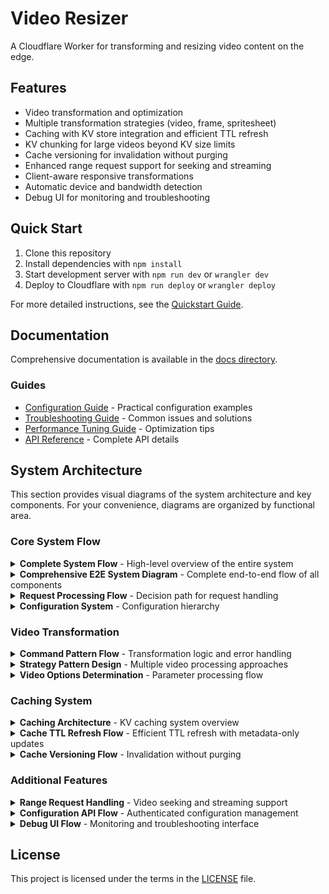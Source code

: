 # Video Resizer

A Cloudflare Worker for transforming and resizing video content on the edge.

## Features

- Video transformation and optimization
- Multiple transformation strategies (video, frame, spritesheet)
- Caching with KV store integration and efficient TTL refresh
- KV chunking for large videos beyond KV size limits
- Cache versioning for invalidation without purging
- Enhanced range request support for seeking and streaming
- Client-aware responsive transformations
- Automatic device and bandwidth detection
- Debug UI for monitoring and troubleshooting

## Quick Start

1. Clone this repository
2. Install dependencies with `npm install`
3. Start development server with `npm run dev` or `wrangler dev`
4. Deploy to Cloudflare with `npm run deploy` or `wrangler deploy`

For more detailed instructions, see the [Quickstart Guide](./docs/guides/quickstart.md).

## Documentation

Comprehensive documentation is available in the [docs directory](./docs/README.md).

### Guides

- [Configuration Guide](./docs/guides/configuration.md) - Practical configuration examples
- [Troubleshooting Guide](./docs/guides/troubleshooting.md) - Common issues and solutions
- [Performance Tuning Guide](./docs/guides/performance-tuning.md) - Optimization tips
- [API Reference](./docs/reference/api-reference.md) - Complete API details

## System Architecture

This section provides visual diagrams of the system architecture and key components. For your convenience, diagrams are organized by functional area.

### Core System Flow

<details>
<summary><strong>Complete System Flow</strong> - High-level overview of the entire system</summary>

```mermaid
flowchart TB
    %% Define node styles with high contrast colors
    classDef request fill:#E8F5E9,stroke:#2E7D32,color:#000000;
    classDef process fill:#E3F2FD,stroke:#1565C0,color:#000000;
    classDef decision fill:#FFF3E0,stroke:#E65100,color:#000000;
    classDef response fill:#E8F5E9,stroke:#2E7D32,color:#000000;
    classDef config fill:#FFF8E1,stroke:#F57F17,color:#000000;

    %% Request handling
    A([HTTP Request]) --> B[Worker Entry Point]
    B --> C[Video Handler]
    C --> D{Cache Hit?}

    %% Response paths
    D -->|Yes| E([Cached Response])
    D -->|No| F[Transform Process]
    F --> G([Generated Response])

    %% Core components
    F -.-> H[Command Pattern]
    H -.-> I[Strategy Pattern]
    F -.-> J[KV Cache Storage]

    %% Configuration
    subgraph Config [Configuration System]
    direction TB
    K[Environment Config] --> L[Video Config]
    K --> M[Cache Config]
    K --> N[Debug Config]
    end

    Config -.-> B

    %% Apply styles
    class A request
    class B,C,F,H,I,J process
    class D decision
    class E,G response
    class K,L,M,N config
```
</details>

<details>
<summary><strong>Comprehensive E2E System Diagram</strong> - Complete end-to-end flow of all components</summary>

```mermaid
flowchart TD
    %% Client request entry point
    Client([Client Request]) --> Fetch[src/index.ts]
    Fetch --> ReqCtx[Request Context]
    ReqCtx --> Router{URL Pattern}
    
    %% Route branching
    Router -->|"/admin/config"| Config[configHandler.ts]
    Router -->|"Non-MP4"| Pass[Direct Passthrough]
    Router -->|"Video Request"| Video[videoHandler.ts]
    
    %% Config flow
    Config --> ConfigSvc[configurationService.ts]
    ConfigSvc --> KVStore[KV Configuration Storage]
    KVStore --> ConfigResp[Configuration Response]
    
    %% Video processing flow
    Video --> ClientDet[clientHints.ts]
    ClientDet --> DeviceUtil[deviceUtils.ts]
    DeviceUtil --> CacheChk{KV Cache Check}
    
    %% Cache hit/miss paths
    CacheChk -->|"Hit"| CacheHit[Serve from Cache]
    CacheChk -->|"Miss"| Coalesce{Request Coalescing}
    
    %% Request coalescing
    Coalesce -->|"In-flight"| Wait[Wait for Original]
    Coalesce -->|"New Request"| Options[videoOptionsService.ts]
    
    %% Options flow
    Options --> IMCheck{IMQuery Parameters?}
    IMCheck -->|"Yes"| IMProc[imqueryUtils.ts]
    IMCheck -->|"No"| StdOpt[Standard Options]
    IMProc --> Pattern[Path Pattern Matching]
    StdOpt --> Pattern
    
    %% Command pattern
    Pattern --> Command[TransformVideoCommand.ts]
    Command --> Mode{Transformation Mode}
    
    %% Strategy pattern
    Mode -->|"video"| VideoS[VideoStrategy.ts]
    Mode -->|"frame"| FrameS[FrameStrategy.ts]
    Mode -->|"spritesheet"| SheetS[SpritesheetStrategy.ts]
    
    %% Strategy execution
    VideoS --> Validate[validateOptions]
    FrameS --> Validate
    SheetS --> Validate
    Validate --> Prepare[prepareTransformParams]
    Prepare --> Transform[TransformationService.ts]
    
    %% Transformation execution
    Transform --> CDN[Create cdn-cgi URL]
    CDN --> Execute[executeTransformation]
    Execute --> FetchVid[fetchVideo.ts]
    
    %% Storage backend
    FetchVid --> Storage{Storage Priority}
    Storage -->|"R2"| R2Store[r2Storage.ts]
    Storage -->|"Remote"| RemStore[remoteStorage.ts]
    Storage -->|"Fallback"| FallStore[fallbackStorage.ts]
    
    %% Response processing
    R2Store --> Process[Process Response]
    RemStore --> Process
    FallStore --> Process
    
    %% Caching system
    Process --> StoreCache[cacheManagementService.ts]
    StoreCache --> GenKey[keyUtils.ts]
    GenKey --> Version[cacheVersionService.ts]
    Version --> SizeChk{Size > 20MB?}
    
    %% Chunking implementation
    SizeChk -->|"Yes"| Chunk[storeVideo.ts: Chunked]
    SizeChk -->|"No"| Single[storeVideo.ts: Single]
    Chunk --> CacheTags[cacheTags.ts]
    Single --> CacheTags
    
    %% TTL calculation
    CacheTags --> TTLCalc[determineTTL.ts]
    TTLCalc --> Profile[Match Cache Profile]
    Profile --> TTLType{Response Type}
    TTLType -->|"200"| OkTTL[Standard TTL]
    TTLType -->|"404"| ErrTTL[Error TTL]
    TTLType -->|"302"| RedirTTL[Redirect TTL]
    
    %% Range request handling
    CacheHit --> RangeChk{Range Request?}
    RangeChk -->|"Yes"| Stream[streamingHelpers.ts]
    RangeChk -->|"No"| StdResp[Standard Response]
    
    %% Streaming logic
    Stream --> ChunkChk{Chunked Storage?}
    ChunkChk -->|"Yes"| ChunkStream[streamChunkedRangeResponse]
    ChunkChk -->|"No"| StdStream[Standard Range Response]
    
    %% Error handling system
    Validate -.-> Error[errorHandlerService.ts]
    FetchVid -.-> Error
    Process -.-> Error
    Error --> Normalize[normalizeError.ts]
    Normalize --> ErrType{Error Type}
    
    %% Error responses
    ErrType -->|"Validation"| Err400[400 Response]
    ErrType -->|"NotFound"| Err404[404 Response]
    ErrType -->|"Processing"| Err500[500 Response]
    ErrType -->|"Size Limit"| FallResp[Fallback Content]
    
    %% Debug system
    Command -.-> Debug[debugService.ts]
    Debug --> Diag[collectDiagnostics]
    Diag --> Bread[Add Breadcrumbs]
    Bread --> DebugMd{Debug Mode}
    
    %% Debug outputs
    DebugMd -->|"Headers"| DebugH[Debug Headers]
    DebugMd -->|"View"| DebugV[Debug UI]
    DebugMd -->|"JSON"| DebugJ[Diagnostic JSON]
    
    %% Logging system
    Fetch -.-> Logger[pinoLogger.ts]
    Video -.-> Logger
    Command -.-> Logger
    Error -.-> Logger
    Logger --> LogLvl{Log Level}
    
    %% Log levels
    LogLvl -->|"Info"| InfoLog[Info Logging]
    LogLvl -->|"Error"| ErrLog[Error with Context]
    LogLvl -->|"Debug"| DbgLog[Debug Details]
    
    %% Configuration system
    EnvConf[environmentConfig.ts] --> VidConf[VideoConfigurationManager.ts]
    VidConf --> CacheConf[CacheConfigurationManager.ts]
    CacheConf --> LogConf[LoggingConfigurationManager.ts]
    LogConf --> DbgConf[DebugConfigurationManager.ts]
    
    %% Configuration connections
    VidConf -.-> Command
    CacheConf -.-> StoreCache
    CacheConf -.-> TTLCalc
    LogConf -.-> Logger
    DbgConf -.-> Debug
    
    %% Final response paths
    ConfigResp --> Final[Finalize Response]
    Pass --> Final
    StdResp --> Final
    ChunkStream --> Final
    StdStream --> Final
    Err400 --> Final
    Err404 --> Final
    Err500 --> Final
    FallResp --> Final
    
    Final --> Client
    
    %% Performance monitoring connections
    Performance[Time Tracking] -.-> Fetch
    Performance -.-> Video
    Performance -.-> Command
    Performance -.-> StoreCache
    
    %% Styling for better readability within confluence
    classDef primary fill:#d0e0ff
    classDef cache fill:#ffffd0
    classDef error fill:#ffd0d0
    classDef strategy fill:#d8f9d8
    
    class Command,Pattern,Transform primary
    class CacheChk,StoreCache,GenKey,Version cache
    class Error,Normalize,ErrType error
    class VideoS,FrameS,SheetS strategy
```
</details>

<details>
<summary><strong>Request Processing Flow</strong> - Decision path for request handling</summary>

```mermaid
flowchart LR
    %% Define node styles with high contrast colors
    classDef request fill:#E8F5E9,stroke:#2E7D32,color:#000000;
    classDef process fill:#E3F2FD,stroke:#1565C0,color:#000000;
    classDef decision fill:#FFF3E0,stroke:#E65100,color:#000000;
    classDef success fill:#E8F5E9,stroke:#2E7D32,color:#000000;

    %% Request flow
    A([Request]) --> B{CDN-CGI Path?}
    B -->|Yes| C([Passthrough])
    B -->|No| D{KV Cache Hit?}
    D -->|Yes| E([Return Cached])
    D -->|No| F[Transform Video]

    F --> G[Store in KV]
    F --> H([Return Response])

    %% Apply styles
    class A request
    class B,D decision
    class F,G process
    class C,E,H success
```
</details>

<details>
<summary><strong>Configuration System</strong> - Configuration hierarchy</summary>

```mermaid
flowchart TB
    %% Define node styles with high contrast colors
    classDef root fill:#FFF8E1,stroke:#F57F17,color:#000000;
    classDef config fill:#E3F2FD,stroke:#1565C0,color:#000000;
    classDef settings fill:#ECEFF1,stroke:#455A64,color:#000000;

    %% Config hierarchy
    A[Environment Config] --> B[Video Config]
    A --> C[Cache Config]
    A --> D[Debug Config]
    A --> E[Logging Config]

    %% Settings
    B --> F[Path Patterns]
    B --> G[Video Derivatives]
    C --> H[Cache Settings]
    D --> I[Debug Options]
    E --> J[Log Settings]

    %% Apply styles
    class A root
    class B,C,D,E config
    class F,G,H,I,J settings
```
</details>

### Video Transformation

<details>
<summary><strong>Command Pattern Flow</strong> - Transformation logic and error handling</summary>

```mermaid
flowchart TB
    %% Define node styles with high contrast colors
    classDef process fill:#E3F2FD,stroke:#1565C0,color:#000000;
    classDef decision fill:#FFF3E0,stroke:#E65100,color:#000000;
    classDef success fill:#E8F5E9,stroke:#2E7D32,color:#000000;
    classDef error fill:#FFEBEE,stroke:#C62828,color:#000000;

    %% Command flow
    A[VideoHandler] --> B[TransformVideoCommand]
    B --> C[Execute Method]
    C --> D[Prepare Transform]
    D --> E[Execute Transform]
    E --> F{Success?}
    F -->|Yes| G[Build Response]
    F -->|No| H[Handle Error]
    G --> I([Return Response])
    H --> I

    %% Apply styles
    class A,B,C,D,E process
    class F decision
    class G success
    class H error
    class I success
```
</details>

<details>
<summary><strong>Strategy Pattern Design</strong> - Multiple video processing approaches</summary>

```mermaid
flowchart TB
    %% Define node styles with high contrast colors
    classDef interface fill:#F5F5F5,stroke:#424242,stroke-dasharray: 5 5,color:#000000;
    classDef concrete fill:#E3F2FD,stroke:#1565C0,color:#000000;
    classDef factory fill:#FFF8E1,stroke:#F57F17,color:#000000;
    classDef decision fill:#FFF3E0,stroke:#E65100,color:#000000;

    %% Strategy hierarchy
    A["TransformationStrategy (Interface)"] --> B[VideoStrategy]
    A --> C[FrameStrategy]
    A --> D[SpritesheetStrategy]

    %% Factory
    E[StrategyFactory] --> F{Mode?}
    F -->|video| B
    F -->|frame| C
    F -->|spritesheet| D

    %% Implementation
    B & C & D --> G[Transform Video URL]

    %% Apply styles
    class A interface
    class B,C,D,G concrete
    class E factory
    class F decision
```
</details>

<details>
<summary><strong>Video Options Determination</strong> - Parameter processing flow</summary>

```mermaid
flowchart TB
    %% Define node styles with high contrast colors
    classDef process fill:#E3F2FD,stroke:#1565C0,color:#000000;
    classDef decision fill:#FFF3E0,stroke:#E65100,color:#000000;
    classDef params fill:#FFF8E1,stroke:#F57F17,color:#000000;

    %% Options flow
    A[Determine Options] --> B{IMQuery Params?}

    %% IMQuery branch
    B -->|Yes| C[Process IMQuery]
    C --> D{Match Derivative?}
    D -->|Yes| E[Apply Derivative]
    D -->|No| F[Use Direct Dimensions]

    %% Standard params branch
    B -->|No| G{Derivative Param?}
    G -->|Yes| H[Apply Derivative]
    G -->|No| I{URL Dimensions?}
    I -->|Yes| J[Use Explicit Dimensions]
    I -->|No| K[Apply Responsive Sizing]

    %% Apply styles
    class A,C,E,F,H,J,K process
    class B,D,G,I decision
```
</details>

### Caching System

<details>
<summary><strong>Caching Architecture</strong> - KV caching system overview</summary>

```mermaid
flowchart LR
    %% Define node styles with high contrast colors
    classDef request fill:#E8F5E9,stroke:#2E7D32,color:#000000;
    classDef process fill:#E3F2FD,stroke:#1565C0,color:#000000;
    classDef decision fill:#FFF3E0,stroke:#E65100,color:#000000;
    classDef cache fill:#ECEFF1,stroke:#455A64,color:#000000;
    classDef response fill:#E8F5E9,stroke:#2E7D32,color:#000000;

    %% Cache flow
    A([Request]) --> B{Check Cache}
    B -->|Hit| C([Return Cached])
    B -->|Miss| D[Process Request]
    D --> E[(KV Storage)]
    D --> F([Return Response])

    %% Apply styles
    class A request
    class B decision
    class D process
    class E cache
    class C,F response
```
</details>

<details>
<summary><strong>Cache TTL Refresh Flow</strong> - Efficient TTL refresh with metadata-only updates</summary>

```mermaid
flowchart TB
    %% Define node styles
    classDef request fill:#E8F5E9,stroke:#2E7D32,color:#000000;
    classDef process fill:#E3F2FD,stroke:#1565C0,color:#000000;
    classDef decision fill:#FFF3E0,stroke:#E65100,color:#000000;
    classDef background fill:#F3E5F5,stroke:#6A1B9A,color:#000000;
    classDef response fill:#E8F5E9,stroke:#2E7D32,color:#000000;

    %% Main request flow
    A([Cache Hit]) --> B{TTL Refresh Needed?}
    B -->|No| C([Return Response])
    B -->|Yes| D[Start Background Refresh]
    D --> C

    %% Background processes
    D -.-> E[Update Metadata Only]
    E --> F{Rate Limited?}
    F -->|Yes| G[Exponential Backoff]
    G --> H[Retry]
    F -->|No| I[Record New TTL]

    %% Apply styles
    class A request
    class B,F decision
    class D,E,G,H,I process
    class C response
    class E,F,G,H,I background
```
</details>

<details>
<summary><strong>Cache Versioning Flow</strong> - Invalidation without purging</summary>

```mermaid
flowchart TB
    %% Define node styles
    classDef request fill:#E8F5E9,stroke:#2E7D32,color:#000000;
    classDef process fill:#E3F2FD,stroke:#1565C0,color:#000000;
    classDef decision fill:#FFF3E0,stroke:#E65100,color:#000000;
    classDef version fill:#FFF8E1,stroke:#F57F17,color:#000000;
    classDef cache fill:#ECEFF1,stroke:#455A64,color:#000000;
    classDef response fill:#E8F5E9,stroke:#2E7D32,color:#000000;

    %% Versioning flow
    A([Request]) --> B[Generate Cache Key]
    B --> C[Add Version to Key]
    C --> D{In KV Cache?}
    D -->|Yes| E([Return Cached Response])
    D -->|No| F[Transform Video]
    F --> G[Store with Version]
    G --> H([Return Response])

    %% Version update flow
    I([Cache Invalidation]) --> J[Get Next Version]
    J --> K[(Update Version in KV)]
    K -.-> L[Existing Cached Items]
    L -.-> M[Become Stale]

    %% Apply styles
    class A,I request
    class B,C,F,G,J process
    class D decision
    class E,H response
    class K,L,M cache
    class C,J,K version
```
</details>

### Additional Features

<details>
<summary><strong>Range Request Handling</strong> - Video seeking and streaming support</summary>

```mermaid
flowchart TB
    %% Define node styles with high contrast colors
    classDef request fill:#E8F5E9,stroke:#2E7D32,color:#000000;
    classDef process fill:#E3F2FD,stroke:#1565C0,color:#000000;
    classDef decision fill:#FFF3E0,stroke:#E65100,color:#000000;
    classDef cache fill:#ECEFF1,stroke:#455A64,color:#000000;
    classDef response fill:#E8F5E9,stroke:#2E7D32,color:#000000;

    %% Range flow
    A([Video Request]) --> B{Has Range Header?}
    B -->|No| C([Return Full Response])
    B -->|Yes| D[Clone Full Response]
    D --> E[(Store in Cache API)]
    E --> F{Cache API Match?}
    F -->|Success| G([Return Range Response])
    F -->|Fail| H[Manual Range Extraction]
    H --> I{Range Valid?}
    I -->|Yes| J([Return 206 Response])
    I -->|No| K([Return 416 Error])

    %% Apply styles
    class A request
    class B,F,I decision
    class D,E,H process
    class C,G,J,K response
    class E cache
```
</details>

<details>
<summary><strong>Configuration API Flow</strong> - Authenticated configuration management</summary>

```mermaid
flowchart TB
    %% Define node styles with high contrast colors
    classDef request fill:#E8F5E9,stroke:#2E7D32,color:#000000;
    classDef process fill:#E3F2FD,stroke:#1565C0,color:#000000;
    classDef decision fill:#FFF3E0,stroke:#E65100,color:#000000;
    classDef auth fill:#FFF8E1,stroke:#F57F17,color:#000000;
    classDef storage fill:#ECEFF1,stroke:#455A64,color:#000000;
    classDef response fill:#E8F5E9,stroke:#2E7D32,color:#000000;
    classDef error fill:#FFEBEE,stroke:#C62828,color:#000000;

    %% Config API flow
    A([/admin/config Request]) --> B{Method?}
    B -->|GET| C{Auth Valid?}
    B -->|POST| D{Auth Valid?}
    C -->|No| E([401 Unauthorized])
    D -->|No| E
    C -->|Yes| F[Load Config from KV]
    D -->|Yes| G[Parse JSON Body]
    F --> H{Config Found?}
    G --> I[Store Config in KV]
    H -->|Yes| J([Return Config JSON])
    H -->|No| K([Return 404 Not Found])
    I --> L([Return Success Response])

    %% Apply styles
    class A request
    class B,C,D,H decision
    class F,G,I process
    class J,L response
    class E,K error
```
</details>

<details>
<summary><strong>Debug UI Flow</strong> - Monitoring and troubleshooting interface</summary>

```mermaid
flowchart TB
    %% Define node styles with high contrast colors
    classDef request fill:#E8F5E9,stroke:#2E7D32,color:#000000;
    classDef process fill:#E3F2FD,stroke:#1565C0,color:#000000;
    classDef decision fill:#FFF3E0,stroke:#E65100,color:#000000;
    classDef asset fill:#FFF8E1,stroke:#F57F17,color:#000000;
    classDef response fill:#E8F5E9,stroke:#2E7D32,color:#000000;
    classDef error fill:#FFEBEE,stroke:#C62828,color:#000000;

    %% Debug UI flow
    A([Request with debug=view]) --> B[Gather Diagnostics Info]
    B --> C{ASSETS Available?}
    C -->|No| D([Return Minimal Debug HTML])
    C -->|Yes| E[Fetch Debug Template]
    E --> F{Template OK?}
    F -->|No| G([Return Error HTML])
    F -->|Yes| H[Add Diagnostics as JSON]
    H --> I([Return Debug UI Response])

    %% Apply styles
    class A request
    class B,E,H process
    class C,F decision
    class I response
    class D,G error
```
</details>

## License

This project is licensed under the terms in the [LICENSE](./LICENSE) file.
